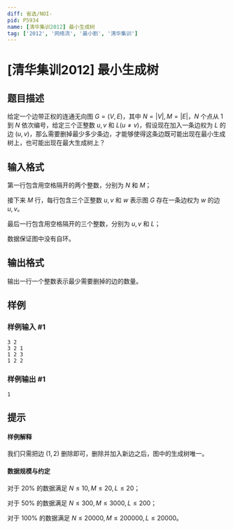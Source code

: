 ```yaml
---
diff: 省选/NOI-
pid: P5934
name: [清华集训2012] 最小生成树
tag: ['2012', '网络流', '最小割', '清华集训']
---
```

# [清华集训2012] 最小生成树
## 题目描述

给定一个边带正权的连通无向图 $G=(V,E)$，其中 $N=|V|,M=|E|$，$N$ 个点从 $1$ 到 $N$ 依次编号，给定三个正整数 $u,v$ 和 $L(u\ne v)$，假设现在加入一条边权为 $L$ 的边 $(u,v)$，那么需要删掉最少多少条边，才能够使得这条边既可能出现在最小生成树上，也可能出现在最大生成树上？
## 输入格式

第一行包含用空格隔开的两个整数，分别为 $N$ 和 $M$；

接下来 $M$ 行，每行包含三个正整数 $u,v$ 和 $w$ 表示图 $G$ 存在一条边权为 $w$ 的边 $u,v$。

最后一行包含用空格隔开的三个整数，分别为 $u,v$ 和 $L$；

数据保证图中没有自环。
## 输出格式

输出一行一个整数表示最少需要删掉的边的数量。
## 样例

### 样例输入 #1
```
3 2
3 2 1
1 2 3
1 2 2

```
### 样例输出 #1
```
1
```
## 提示

#### 样例解释
我们只需把边 $(1,2)$ 删除即可，删除并加入新边之后，图中的生成树唯一。

#### 数据规模与约定
对于 $20\%$ 的数据满足 $N\leqslant10,M\leqslant20,L\leqslant20$；

对于 $50\%$ 的数据满足 $N\leqslant300,M\leqslant3000,L\leqslant200$；

对于 $100\%$ 的数据满足 $N\leqslant20000,M\leqslant200000,L\leqslant20000$。
